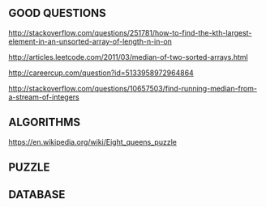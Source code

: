 GOOD QUESTIONS
--------------
http://stackoverflow.com/questions/251781/how-to-find-the-kth-largest-element-in-an-unsorted-array-of-length-n-in-on

http://articles.leetcode.com/2011/03/median-of-two-sorted-arrays.html

http://careercup.com/question?id=5133958972964864

http://stackoverflow.com/questions/10657503/find-running-median-from-a-stream-of-integers

ALGORITHMS
----------

https://en.wikipedia.org/wiki/Eight_queens_puzzle

PUZZLE
------


DATABASE
--------

